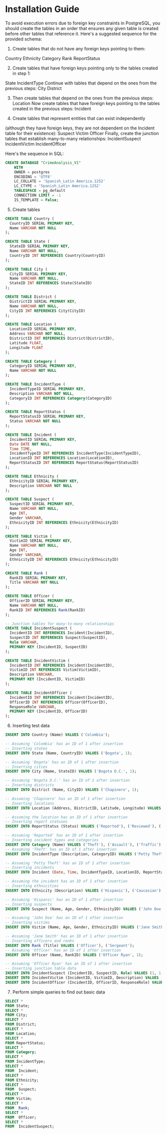 # Installation Guide

To avoid execution errors due to foreign key constraints in PostgreSQL, you should create the tables in an order that ensures any given table is created before other tables that reference it. Here's a suggested sequence for the provided schema:

1. Create tables that do not have any foreign keys pointing to them:

Country
Ethnicity
Category
Rank
ReportStatus

2. Create tables that have foreign keys pointing only to the tables created in step 1:

State
IncidentType
Continue with tables that depend on the ones from the previous steps:
City
District

3. Then create tables that depend on the ones from the previous steps:
Location
Now create tables that have foreign keys pointing to the tables created in the previous steps:
Incident

4. Create tables that represent entities that can exist independently

(although they have foreign keys, they are not dependent on the Incident table for their existence):
Suspect
Victim
Officer
Finally, create the junction tables that establish many-to-many relationships:
IncidentSuspect
IncidentVictim
IncidentOfficer

Here's the sequence in SQL:

```sql
CREATE DATABASE "CrimeAnalysis_V1"
    WITH
    OWNER = postgres
    ENCODING = 'UTF8'
    LC_COLLATE = 'Spanish_Latin America.1252'
    LC_CTYPE = 'Spanish_Latin America.1252'
    TABLESPACE = pg_default
    CONNECTION LIMIT = -1
    IS_TEMPLATE = False;
```

5. Create tables
   
```sql
CREATE TABLE Country (
  CountryID SERIAL PRIMARY KEY,
  Name VARCHAR NOT NULL
);

CREATE TABLE State (
  StateID SERIAL PRIMARY KEY,
  Name VARCHAR NOT NULL,
  CountryID INT REFERENCES Country(CountryID)
);

CREATE TABLE City (
  CityID SERIAL PRIMARY KEY,
  Name VARCHAR NOT NULL,
  StateID INT REFERENCES State(StateID)
);

CREATE TABLE District (
  DistrictID SERIAL PRIMARY KEY,
  Name VARCHAR NOT NULL,
  CityID INT REFERENCES City(CityID)
);

CREATE TABLE Location (
  LocationID SERIAL PRIMARY KEY,
  Address VARCHAR NOT NULL,
  DistrictID INT REFERENCES District(DistrictID),
  Latitude FLOAT,
  Longitude FLOAT
);

CREATE TABLE Category (
  CategoryID SERIAL PRIMARY KEY,
  Name VARCHAR NOT NULL
);

CREATE TABLE IncidentType (
  IncidentTypeID SERIAL PRIMARY KEY,
  Description VARCHAR NOT NULL,
  CategoryID INT REFERENCES Category(CategoryID)
);

CREATE TABLE ReportStatus (
  ReportStatusID SERIAL PRIMARY KEY,
  Status VARCHAR NOT NULL
);

CREATE TABLE Incident (
  IncidentID SERIAL PRIMARY KEY,
  Date DATE NOT NULL,
  Time TIME,
  IncidentTypeID INT REFERENCES IncidentType(IncidentTypeID),
  LocationID INT REFERENCES Location(LocationID),
  ReportStatusID INT REFERENCES ReportStatus(ReportStatusID)
);

CREATE TABLE Ethnicity (
  EthnicityID SERIAL PRIMARY KEY,
  Description VARCHAR NOT NULL
);

CREATE TABLE Suspect (
  SuspectID SERIAL PRIMARY KEY,
  Name VARCHAR NOT NULL,
  Age INT,
  Gender VARCHAR,
  EthnicityID INT REFERENCES Ethnicity(EthnicityID)
);

CREATE TABLE Victim (
  VictimID SERIAL PRIMARY KEY,
  Name VARCHAR NOT NULL,
  Age INT,
  Gender VARCHAR,
  EthnicityID INT REFERENCES Ethnicity(EthnicityID)
);

CREATE TABLE Rank (
  RankID SERIAL PRIMARY KEY,
  Title VARCHAR NOT NULL
);

CREATE TABLE Officer (
  OfficerID SERIAL PRIMARY KEY,
  Name VARCHAR NOT NULL,
  RankID INT REFERENCES Rank(RankID)
);

-- Junction tables for many-to-many relationships
CREATE TABLE IncidentSuspect (
  IncidentID INT REFERENCES Incident(IncidentID),
  SuspectID INT REFERENCES Suspect(SuspectID),
  Role VARCHAR,
  PRIMARY KEY (IncidentID, SuspectID)
);

CREATE TABLE IncidentVictim (
  IncidentID INT REFERENCES Incident(IncidentID),
  VictimID INT REFERENCES Victim(VictimID),
  Description VARCHAR,
  PRIMARY KEY (IncidentID, VictimID)
);

CREATE TABLE IncidentOfficer (
  IncidentID INT REFERENCES Incident(IncidentID),
  OfficerID INT REFERENCES Officer(OfficerID),
  ResponseRole VARCHAR,
  PRIMARY KEY (IncidentID, OfficerID)
);
```

6. Inserting test data
```sql
INSERT INTO Country (Name) VALUES ('Colombia');

-- Assuming 'Colombia' has an ID of 1 after insertion
-- Inserting states
INSERT INTO State (Name, CountryID) VALUES ('Bogota', 1);

-- Assuming 'Bogota' has an ID of 1 after insertion
-- Inserting cities
INSERT INTO City (Name, StateID) VALUES ('Bogota D.C.', 1);

-- Assuming 'Bogota D.C.' has an ID of 1 after insertion
-- Inserting districts
INSERT INTO District (Name, CityID) VALUES ('Chapinero', 1);

-- Assuming 'Chapinero' has an ID of 1 after insertion
-- Inserting locations
INSERT INTO Location (Address, DistrictID, Latitude, Longitude) VALUES ('Carrera 13 #53-20', 1, 4.6473, -74.0962);

-- Assuming the location has an ID of 1 after insertion
-- Inserting report statuses
INSERT INTO ReportStatus (Status) VALUES ('Reported'), ('Reviewed'), ('Closed');

-- Assuming 'Reported' has an ID of 1 after insertion
-- Inserting incident types and categories
INSERT INTO Category (Name) VALUES ('Theft'), ('Assault'), ('Traffic');
-- Assuming 'Theft' has an ID of 1 after insertion
INSERT INTO IncidentType (Description, CategoryID) VALUES ('Petty Theft', 1), ('Armed Robbery', 1);

-- Assuming 'Petty Theft' has an ID of 1 after insertion
-- Inserting incidents
INSERT INTO Incident (Date, Time, IncidentTypeID, LocationID, ReportStatusID) VALUES ('2023-11-01', '08:00:00', 1, 1, 1);

-- Assuming the incident has an ID of 1 after insertion
-- Inserting ethnicities
INSERT INTO Ethnicity (Description) VALUES ('Hispanic'), ('Caucasian'), ('African American');

-- Assuming 'Hispanic' has an ID of 1 after insertion
-- Inserting suspects
INSERT INTO Suspect (Name, Age, Gender, EthnicityID) VALUES ('John Doe', 30, 'Male', 1);

-- Assuming 'John Doe' has an ID of 1 after insertion
-- Inserting victims
INSERT INTO Victim (Name, Age, Gender, EthnicityID) VALUES ('Jane Smith', 25, 'Female', 1);

-- Assuming 'Jane Smith' has an ID of 1 after insertion
-- Inserting officers and ranks
INSERT INTO Rank (Title) VALUES ('Officer'), ('Sergeant');
-- Assuming 'Officer' has an ID of 1 after insertion
INSERT INTO Officer (Name, RankID) VALUES ('Officer Ryan', 1);

-- Assuming 'Officer Ryan' has an ID of 1 after insertion
-- Inserting junction table data
INSERT INTO IncidentSuspect (IncidentID, SuspectID, Role) VALUES (1, 1, 'Perpetrator');
INSERT INTO IncidentVictim (IncidentID, VictimID, Description) VALUES (1, 1, 'Robbery Victim');
INSERT INTO IncidentOfficer (IncidentID, OfficerID, ResponseRole) VALUES (1, 1, 'Responder');
```

7. Perform simple queries to find out basic data

```sql
SELECT *
FROM State;
SELECT * 
FROM City;
SELECT * 
FROM District;
SELECT * 
FROM Location;
SELECT * 
FROM ReportStatus;
SELECT * 
FROM Category;
SELECT * 
FROM IncidentType;
SELECT * 
FROM  Incident;
SELECT * 
FROM Ethnicity;
SELECT * 
FROM  Suspect;
SELECT * 
FROM Victim;
SELECT * 
FROM  Rank;
SELECT * 
FROM  Officer;
SELECT * 
FROM  IncidentSuspect;
```

